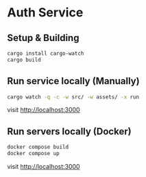 # Auth Service

## Setup & Building

```bash
cargo install cargo-watch
cargo build
```

## Run service locally (Manually)

```bash
cargo watch -q -c -w src/ -w assets/ -x run
```

visit <http://localhost:3000>

## Run servers locally (Docker)

```bash
docker compose build
docker compose up
```

visit <http://localhost:3000>

